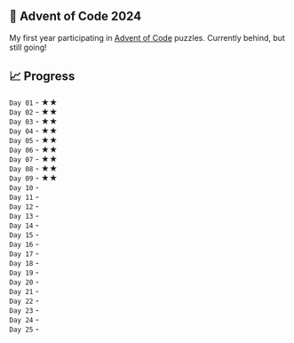 ## 🎄 Advent of Code 2024
My first year participating in [Advent of Code](https://adventofcode.com/2024) puzzles.
Currently behind, but still going!

## 📈 Progress
`Day 01` - ★★<br>
`Day 02` - ★★<br>
`Day 03` - ★★<br>
`Day 04` - ★★<br>
`Day 05` - ★★<br>
`Day 06` - ★★<br>
`Day 07` - ★★<br>
`Day 08` - ★★<br>
`Day 09` - ★★<br>
`Day 10` - <br>
`Day 11` - <br>
`Day 12` - <br>
`Day 13` - <br>
`Day 14` - <br>
`Day 15` - <br>
`Day 16` - <br>
`Day 17` - <br>
`Day 18` - <br>
`Day 19` - <br>
`Day 20` - <br>
`Day 21` - <br>
`Day 22` - <br>
`Day 23` - <br>
`Day 24` - <br>
`Day 25` - <br>


